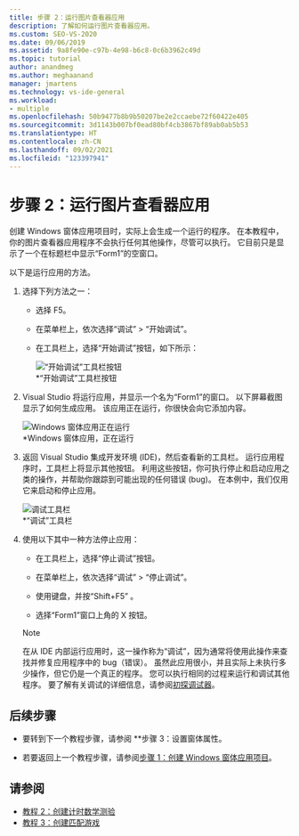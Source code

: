 ```yaml
---
title: 步骤 2：运行图片查看器应用
description: 了解如何运行图片查看器应用。
ms.custom: SEO-VS-2020
ms.date: 09/06/2019
ms.assetid: 9a8fe90e-c97b-4e98-b6c8-0c6b3962c49d
ms.topic: tutorial
author: anandmeg
ms.author: meghaanand
manager: jmartens
ms.technology: vs-ide-general
ms.workload:
- multiple
ms.openlocfilehash: 50b9477b8b9b50207be2e2ccaebe72f60422e405
ms.sourcegitcommit: 3d1143b007bf0ead80bf4cb3867bf89ab0ab5b53
ms.translationtype: HT
ms.contentlocale: zh-CN
ms.lasthandoff: 09/02/2021
ms.locfileid: "123397941"
---
```

# <a name="step-2-run-your-picture-viewer-app"></a>步骤 2：运行图片查看器应用

创建 Windows 窗体应用项目时，实际上会生成一个运行的程序。 在本教程中，你的图片查看器应用程序不会执行任何其他操作，尽管可以执行。 它目前只是显示了一个在标题栏中显示“Form1”的空窗口。

以下是运行应用的方法。 

1. 选择下列方法之一：

    - 选择 F5。

    - 在菜单栏上，依次选择“调试” > “开始调试”。

    - 在工具栏上，选择“开始调试”按钮，如下所示：

      ![“开始调试”工具栏按钮](../ide/media/express_icondebug.png)<br>
      *“开始调试”工具栏按钮

1. Visual Studio 将运行应用，并显示一个名为“Form1”的窗口。 以下屏幕截图显示了如何生成应用。 该应用正在运行，你很快会向它添加内容。

     ![Windows 窗体应用正在运行](../ide/media/express_firstrun.png)<br>
*Windows 窗体应用，正在运行

1. 返回 Visual Studio 集成开发环境 (IDE)，然后查看新的工具栏。 运行应用程序时，工具栏上将显示其他按钮。 利用这些按钮，你可执行停止和启动应用之类的操作，并帮助你跟踪到可能出现的任何错误 (bug)。 在本例中，我们仅用它来启动和停止应用。

     ![调试工具栏](../ide/media/express_debugtoolbar.png)<br>
*“调试”工具栏

1. 使用以下其中一种方法停止应用：

    - 在工具栏上，选择“停止调试”按钮。

    - 在菜单栏上，依次选择“调试” > “停止调试”。

    - 使用键盘，并按“Shift+F5” 。

    - 选择“Form1”窗口上角的 X 按钮。

    > [!NOTE]
    > 在从 IDE 内部运行应用时，这一操作称为“调试”，因为通常将使用此操作来查找并修复应用程序中的 bug（错误）。 虽然此应用很小，并且实际上未执行多少操作，但它仍是一个真正的程序。 您可以执行相同的过程来运行和调试其他程序。 要了解有关调试的详细信息，请参阅[初探调试器](../debugger/debugger-feature-tour.md)。

## <a name="next-steps"></a>后续步骤

* 要转到下一个教程步骤，请参阅 **步骤 3：设置窗体属性。

* 若要返回上一个教程步骤，请参阅[步骤 1：创建 Windows 窗体应用项目](../ide/step-1-create-a-windows-forms-application-project.md)。

## <a name="see-also"></a>请参阅

* [教程 2：创建计时数学测验](tutorial-2-create-a-timed-math-quiz.md)
* [教程 3：创建匹配游戏](tutorial-3-create-a-matching-game.md)
